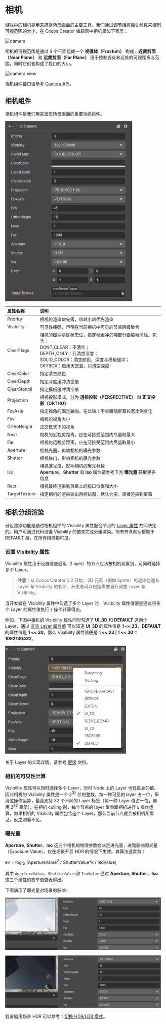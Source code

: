 # 相机

游戏中的相机是用来捕捉场景画面的主要工具。我们通过调节相机相关参数来控制可视范围的大小，在 Cocos Creator 编辑器中相机呈如下表示：

![camera](camera/camera.png)

相机的可视范围是通过 6 个平面组成一个 **视锥体（Frustum）** 构成，**近裁剪面（Near Plane）** 和 **远裁剪面（Far Plane）** 用于控制近处和远处的可视距离与范围，同时它们也构成了视口的大小。

![camera view](camera/camera-view.gif)

相机组件接口请参考 [Camera API](__APIDOC__/zh/#/docs/3.5/zh/component-camera/Class/Camera)。

## 相机组件

相机组件是我们用来呈现场景画面的重要功能组件。

![camera component](camera/camera-component.png)

| 属性名称 | 说明 |
|:-------|:---|
| Priority | 相机的渲染优先级，值越小越优先渲染 |
| Visibility | 可见性掩码，声明在当前相机中可见的节点层级集合 |
| ClearFlags | 相机的缓冲清除标志位，指定帧缓冲的哪部分要每帧清除。包含：<br>DONT_CLEAR：不清空；<br>DEPTH_ONLY：只清空深度；<br> SOLID_COLOR：清空颜色、深度与模板缓冲；<br> SKYBOX：启用天空盒，只清空深度 |
| ClearColor | 指定清空颜色 |
| ClearDepth | 指定深度缓冲清空值 |
| ClearStencil | 指定模板缓冲清空值 |
| Projection | 相机投影模式。分为 **透视投影（PERSPECTIVE）** 和 **正交投影（ORTHO）** |
| FovAxis | 指定视角的固定轴向，在此轴上不会跟随屏幕长宽比例变化 |
| Fov | 相机的视角大小 |
| OrthoHeight | 正交模式下的视角 |
| Near | 相机的近裁剪距离，应在可接受范围内尽量取最大 |
| Far | 相机的远裁剪距离，应在可接受范围内尽量取最小 |
| Aperture | 相机光圈，影响相机的曝光参数 |
| Shutter | 相机快门，影响相机的曝光参数 |
| Iso | 相机感光度，影响相机的曝光参数 <br> **Aperture**，**Shutter** 和 **Iso** 属性请参考下方 **曝光量** 获取更多信息 |
| Rect | 相机最终渲染到屏幕上的视口位置和大小 |
| TargetTexture | 指定相机的渲染输出目标贴图，默认为空，直接渲染到屏幕 |

## 相机分组渲染

分组渲染功能是通过相机组件的 Visibility 属性配合节点的 [Layer 属性](../../concepts/scene/node-component.md#%E8%AE%BE%E7%BD%AE%E8%8A%82%E7%82%B9%E7%9A%84-layer-%E5%B1%9E%E6%80%A7) 共同决定的。用户可通过代码设置 Visibility 的值来完成分组渲染。所有节点默认都属于 DEFAULT 层，在所有相机都可见。

### 设置 Visibility 属性

Visibility 属性用于设置哪些层级（Layer）的节点应该被相机观察到，可同时选择多个 Layer。

> **注意**：从 Cocos Creator 3.0 开始，2D 元素（例如 Sprite）的渲染也遵从 Layer 与 Visibility 的判断，开发者可以根据需要自行调整 Layer 与 Visibility。

当开发者在 Visibility 属性中勾选了多个 Layer 时，Visibility 属性值便是通过将多个 Layer 的属性值执行 `|` 操作计算得出。

例如，下图中相机的 Visibility 属性同时勾选了 **UI_3D** 和 **DEFAULT** 这两个 Layer，通过 [查询 Layer 属性值](../../concepts/scene/layer.md) 可以知道 **UI_3D** 的属性值是 **1 << 23**，**DEFAULT** 的属性值是 **1 << 30**，那么 Visibility 属性值便是 **1 << 23 | 1 << 30  = 1082130432**。

![camera visibility gizmo](camera/camera-visibility-gizmo.png)

关于 Layer 的实现详情，请参考 [层级](../../concepts/scene/layer.md) 文档。

### 相机的可见性计算

Visibility 属性可以同时选择多个 Layer，同时 Node 上的 Layer 也有自身的值，因此相机的 Visibility 属性是一个 2<sup>32</sup> 位的整数，每一种可见的 layer 占一位，采用位操作运算，最高支持 32 个不同的 Layer 标签（每一种 Layer 值占一位，即用 2<sup>32</sup> 表示）。在相机 culling 时，每个节点的 layer 值会跟相机进行 `&` 操作运算，如果相机的 Visibility 属性包含这个 Layer，那么当前节点就会被相机所看见，反之则看不见。

### 曝光量

**Aperture**, **Shutter**，**Iso** 这三个相机的物理参数会决定进光量，进而影响曝光量（Exposure Value）。仅在场景开启 HDR 的情况下生效。其算法通常为：

ev = <mlog>log</mlog> <sub>2</sub> (ApertureValue<sup>2</sup> / ShutterValue*k / IsoValue)

其中 `ApertureValue`、`ShutterValue` 和 `IsoValue` 通过 **Aperture**, **Shutter**，**Iso** 这三个属性的枚举值查表得出。

下图演示了曝光量对场景的影响：

![hdr1](./camera/hdr1.png)

![hdr2](./camera/hdr2.png)

若要启用场景 HDR 可以参考：[切换 HDR/LDR 模式](../../concepts/scene/skybox.md#E5%88%87%E6%8D%A2-hdrldr-%E6%A8%A1%E5%BC%8F)。
